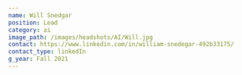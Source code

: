 ```yaml
---
name: Will Snedgar
position: Lead
category: ai
image_path: /images/headshots/AI/Will.jpg
contact: https://www.linkedin.com/in/william-snedegar-492b33175/
contact_type: linkedIn
g_year: Fall 2021
---
```

